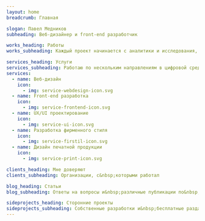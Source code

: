 ```yaml
---
layout: home
breadcrumb: Главная

slogan: Павел Медников
subheading: Веб-дизайнер и front-end разработчик

works_heading: Работы
works_subheading: Каждый проект начинается с аналитики и исследования, в результате которого стараюсь получить максимально эффективный и удобный пользователю сервис, который выполняет поставленные бизнес-задачи.

services_heading: Услуги
services_subheading: Работаю по нескольким направлениям в цифровой среде, предоставляя множество бизнес-решений.
services:
  - name: Веб-дизайн
    icon:
      - img: service-webdesign-icon.svg
  - name: Front-end разработка
    icon:
      - img: service-frontend-icon.svg
  - name: UX/UI проектирование
    icon:
      - img: service-ui-icon.svg
  - name: Разработка фирменного стиля
    icon:
      - img: service-firstil-icon.svg
  - name: Дизайн печатной продукции
    icon:
      - img: service-print-icon.svg

clients_heading: Мне доверяют
clients_subheading: Организации, с&nbsp;которыми работал

blog_heading: Статьи
blog_subheading: Ответы на вопросы и&nbsp;различные публикации по&nbsp;теме веб-дизайна

sideprojects_heading: Сторонние проекты
sideprojects_subheading: Собственные разработки и&nbsp;бесплатные раздачи ништяков
---
```


